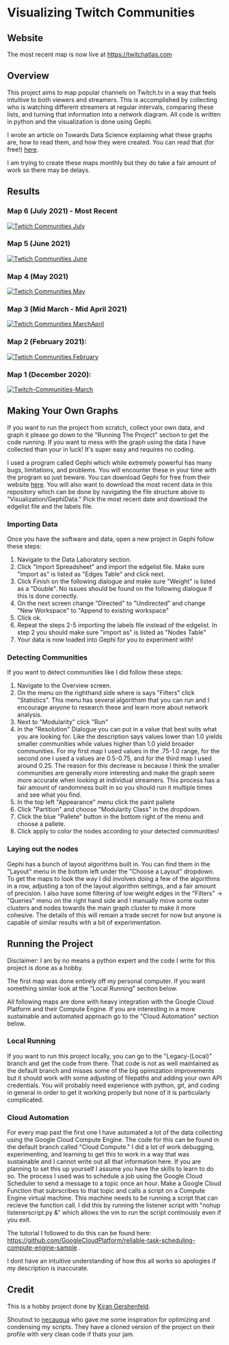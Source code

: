 # Visualizing Twitch Communities
## Website
The most recent map is now live at https://twitchatlas.com
## Overview
This project aims to map popular channels on Twitch.tv in a way that feels intuitive to both viewers and streamers. This is accomplished by collecting who is watching different streamers at regular intervals, comparing these lists, and turning that information into a network diagram. All code is written in python and the visualization is done using Gephi. 

I wrote an article on Towards Data Science explaining what these graphs are, how to read them, and how they were created. You can read that (for free!) [here](https://towardsdatascience.com/insights-from-visualizing-public-data-on-twitch-a73304a1b3eb).

I am trying to create these maps monthly but they do take a fair amount of work so there may be delays.

## Results
### Map 6 (July 2021) - Most Recent
[![Twtich Communities July](https://i.postimg.cc/G3QTkdXJ/Twitch-Map-July-PNG.png)](https://postimg.cc/Z0WqmttC)

### Map 5 (June 2021)
[![Twtich Communities June](https://i.postimg.cc/Gpvh4QBV/Twitch-Atlas-June-PNG.png)](https://postimg.cc/xkTS7L33)

### Map 4 (May 2021)
[![Twtich Communities May](https://i.postimg.cc/nrvbzprR/Twitch-Communities-May-PNG5275x5965.png)](https://postimg.cc/XB7D1Mwd)

### Map 3 (Mid March - Mid April 2021)
[![Twtich Communities MarchApril](https://i.postimg.cc/ydzG4s2B/Twitch-Communities-March-April.png)](https://postimg.cc/mc8j7fb6)

### Map 2 (February 2021):
[![Twtich Communities February](https://i.postimg.cc/gJxS8fXP/T-witch-Communities-February.png)](https://postimg.cc/fthfhqfH)

### Map 1 (December 2020):
[![Twitch-Communities-March](https://i.postimg.cc/RZZmd0kD/Twitch-Communities-High-Res.png)](https://postimg.cc/2VMg8C8Q)

## Making Your Own Graphs
If you want to run the project from scratch, collect your own data, and graph it please go down to the "Running The Project" section to get the code running. If you want to mess with the graph using the data I have collected than your in luck! It's super easy and requires no coding. 

I used a program called Gephi which while extremely powerful has many bugs, limitations, and problems. You will encounter these in your time with the program so just beware. You can download Gephi for free from their website [here](https://gephi.org/). You will also want to download the most recent data in this repository which can be done by navigating the file structure above to "Visualization/GephiData." Pick the most recent date and download the edgelist file and the labels file. 

### Importing Data
Once you have the software and data, open a new project in Gephi follow these steps:
1. Navigate to the Data Laboratory section. 
2. Click "Import Spreadsheet" and import the edgelist file. Make sure "import as" is listed as "Edges Table" and click next.
3. Click Finish on the following dialogue and make sure "Weight" is listed as a "Double". No issues should be found on the following dialogue if this is done correctly.
4. On the next screen change "Directed" to "Undirected" and change "New Workspace" to "Append to existing workspace"
5. Click ok.
6. Repeat the steps 2-5 importing the labels file instead of the edgelist. In step 2 you should make sure "import as" is listed as "Nodes Table"
7. Your data is now loaded into Gephi for you to experiment with!

### Detecting Communities
If you want to detect communities like I did follow these steps:
1. Navigate to the Overview screen.
2. On the menu on the righthand side where is says "Filters" click "Statistics". This menu has several algorithsm that you can run and I encourage anyone to research these and learn more about network analysis.
3. Next to "Modularity" click "Run"
4. In the "Resolution" Dialogue you can put in a value that best suits what you are looking for. Like the description says values lower than 1.0 yields smaller communities while values higher than 1.0 yield broader communities. For my first map I used values in the .75-1.0 range, for the second one I used a values are 0.5-0.75, and for the third map I used around 0.25. The reason for this decrease is because I think the smaller communities are generally more interesting and make the graph seem more accurate when looking at individual streamers. This process has a fair amount of randomness built in so you should run it multiple times and see what you find. 
5. In the top left "Appearance" menu click the paint pallete
6. Click "Partition" and choose "Modularity Class" in the dropdown.
7. Click the blue "Pallete" button in the bottom right of the menu and choose a pallete.
8. Click apply to color the nodes according to your detected communities!

### Laying out the nodes
Gephi has a bunch of layout algorithms built in. You can find them in the "Layout" menu in the bottom left under the "Choose a Layout" dropdown. To get the maps to look the way I did involves doing a few of the algorithms in a row, adjusting a ton of the layout algorithm settings, and a fair amount of precision. I also have some filtering of low weight edges in the "Filters" -> "Queries" menu on the right hand side and I manually move some outer clusters and nodes towards the main graph cluster to make it more cohesive. The details of this will remain a trade secret for now but anyone is capable of similar results with a bit of experimentation. 

## Running the Project
Disclaimer: I am by no means a python expert and the code I write for this project is done as a hobby.

The first map was done entirely off my personal computer. If you want something similar look at the "Local Running" section below.

All following maps are done with heavy integration with the Google Cloud Platform and their Compute Engine. If you are interesting in a more sustainable and automated approach go to the "Cloud Automation" section below. 

### Local Running
If you want to run this project locally, you can go to the "Legacy-(Local)" branch and get the code from there. That code is not as well maintained as the default branch and misses some of the big opimization improvements but it should work with some adjusting of filepaths and adding your own API credentials. You will probably need experience with python, git, and coding in general in order to get it working properly but none of it is particularly complicated. 

### Cloud Automation
For every map past the first one I have automated a lot of the data collecting using the Google Cloud Compute Engine. The code for this can be found in the default branch called "Cloud Compute." I did a lot of work debugging, experimenting, and learning to get this to work in a way that was sustainable and I cannot write out all that information here. If you are planning to set this up yourself I assume you have the skills to learn to do so. The process I used was to schedule a job using the Google Cloud Scheduler to send a message to a topic once an hour. Make a Google Cloud Function that subrscribes to that topic and calls a script on a Compute Engine virtual machine. This machine needs to be running a script that can recieve the function call. I did this by running the listener script with "nohup listenerscript.py &" which allows the vm to run the script continously even if you exit. 

The tutorial I followed to do this can be found here: https://github.com/GoogleCloudPlatform/reliable-task-scheduling-compute-engine-sample .

I dont have an intuitive understanding of how this all works so apologies if my description is inaccurate. 

## Credit
This is a hobby project done by [Kiran Gershenfeld](https://kirangershenfeld.dev/). 

Shoutout to [necauqua](https://github.com/necauqua) who gave me some inspiration for optimizing and condensing my scripts. They have a cloned version of the project on their profile with very clean code if thats your jam. 
